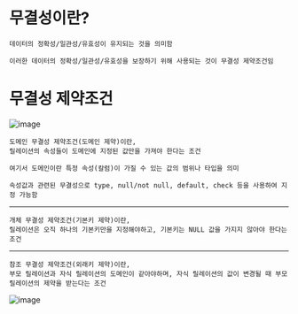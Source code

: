 # 무결성이란?
    데이터의 정확성/일관성/유효성이 유지되는 것을 의미함
    
    이러한 데이터의 정확성/일관성/유효성을 보장하기 위해 사용되는 것이 무결성 제약조건임

# 무결성 제약조건

![image](https://github.com/user-attachments/assets/81d344c0-d098-4ecb-a051-d71e8c5624c5)

    도메인 무결성 제약조건(도메인 제약)이란,
    릴레이션의 속성들이 도메인에 지정된 값만을 가져야 한다는 조건

    여기서 도메인이란 특정 속성(칼럼)이 가질 수 있는 값의 범위나 타입을 의미

    속성값과 관련된 무결성으로 type, null/not null, default, check 등을 사용하여 지정 가능함

<hr>

    개체 무결성 제약조건(기본키 제약)이란,
    릴레이션은 오직 하나의 기본키만을 지정해야하고, 기본키는 NULL 값을 가지지 않아야 한다는 조건

<hr>

    참조 무결성 제약조건(외래키 제약)이란,
    부모 릴레이션과 자식 릴레이션의 도메인이 같아야하며, 자식 릴레이션의 값이 변경될 때 부모 릴레이션의 제약을 받는다는 조건 
    
![image](https://github.com/user-attachments/assets/3f9ff01c-6300-4e54-8a9b-fde134dad5d7)
